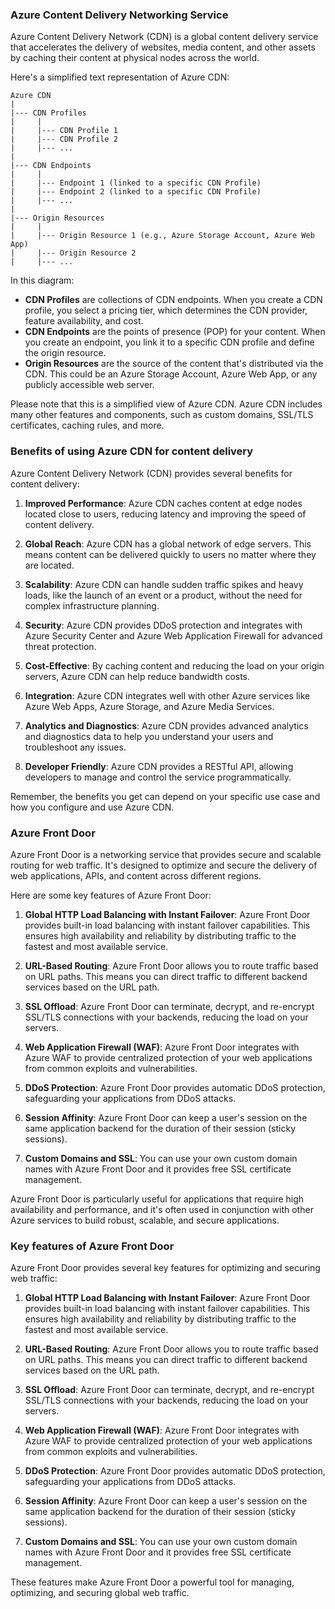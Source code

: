 ### Azure Content Delivery Networking Service

Azure Content Delivery Network (CDN) is a global content delivery service that accelerates the delivery of websites, media content, and other assets by caching their content at physical nodes across the world. 

Here's a simplified text representation of Azure CDN:

```
Azure CDN
|
|--- CDN Profiles
|     |
|     |--- CDN Profile 1
|     |--- CDN Profile 2
|     |--- ...
|
|--- CDN Endpoints
|     |
|     |--- Endpoint 1 (linked to a specific CDN Profile)
|     |--- Endpoint 2 (linked to a specific CDN Profile)
|     |--- ...
|
|--- Origin Resources
|     |
|     |--- Origin Resource 1 (e.g., Azure Storage Account, Azure Web App)
|     |--- Origin Resource 2
|     |--- ...
```

In this diagram:

- **CDN Profiles** are collections of CDN endpoints. When you create a CDN profile, you select a pricing tier, which determines the CDN provider, feature availability, and cost.
- **CDN Endpoints** are the points of presence (POP) for your content. When you create an endpoint, you link it to a specific CDN profile and define the origin resource.
- **Origin Resources** are the source of the content that's distributed via the CDN. This could be an Azure Storage Account, Azure Web App, or any publicly accessible web server.

Please note that this is a simplified view of Azure CDN. Azure CDN includes many other features and components, such as custom domains, SSL/TLS certificates, caching rules, and more.

### Benefits of using Azure CDN for content delivery

Azure Content Delivery Network (CDN) provides several benefits for content delivery:

1. **Improved Performance**: Azure CDN caches content at edge nodes located close to users, reducing latency and improving the speed of content delivery.

2. **Global Reach**: Azure CDN has a global network of edge servers. This means content can be delivered quickly to users no matter where they are located.

3. **Scalability**: Azure CDN can handle sudden traffic spikes and heavy loads, like the launch of an event or a product, without the need for complex infrastructure planning.

4. **Security**: Azure CDN provides DDoS protection and integrates with Azure Security Center and Azure Web Application Firewall for advanced threat protection.

5. **Cost-Effective**: By caching content and reducing the load on your origin servers, Azure CDN can help reduce bandwidth costs.

6. **Integration**: Azure CDN integrates well with other Azure services like Azure Web Apps, Azure Storage, and Azure Media Services.

7. **Analytics and Diagnostics**: Azure CDN provides advanced analytics and diagnostics data to help you understand your users and troubleshoot any issues.

8. **Developer Friendly**: Azure CDN provides a RESTful API, allowing developers to manage and control the service programmatically.

Remember, the benefits you get can depend on your specific use case and how you configure and use Azure CDN.

### Azure Front Door

Azure Front Door is a networking service that provides secure and scalable routing for web traffic. It's designed to optimize and secure the delivery of web applications, APIs, and content across different regions.

Here are some key features of Azure Front Door:

1. **Global HTTP Load Balancing with Instant Failover**: Azure Front Door provides built-in load balancing with instant failover capabilities. This ensures high availability and reliability by distributing traffic to the fastest and most available service.

2. **URL-Based Routing**: Azure Front Door allows you to route traffic based on URL paths. This means you can direct traffic to different backend services based on the URL path.

3. **SSL Offload**: Azure Front Door can terminate, decrypt, and re-encrypt SSL/TLS connections with your backends, reducing the load on your servers.

4. **Web Application Firewall (WAF)**: Azure Front Door integrates with Azure WAF to provide centralized protection of your web applications from common exploits and vulnerabilities.

5. **DDoS Protection**: Azure Front Door provides automatic DDoS protection, safeguarding your applications from DDoS attacks.

6. **Session Affinity**: Azure Front Door can keep a user's session on the same application backend for the duration of their session (sticky sessions).

7. **Custom Domains and SSL**: You can use your own custom domain names with Azure Front Door and it provides free SSL certificate management.

Azure Front Door is particularly useful for applications that require high availability and performance, and it's often used in conjunction with other Azure services to build robust, scalable, and secure applications.

### Key features of Azure Front Door

Azure Front Door provides several key features for optimizing and securing web traffic:

1. **Global HTTP Load Balancing with Instant Failover**: Azure Front Door provides built-in load balancing with instant failover capabilities. This ensures high availability and reliability by distributing traffic to the fastest and most available service.

2. **URL-Based Routing**: Azure Front Door allows you to route traffic based on URL paths. This means you can direct traffic to different backend services based on the URL path.

3. **SSL Offload**: Azure Front Door can terminate, decrypt, and re-encrypt SSL/TLS connections with your backends, reducing the load on your servers.

4. **Web Application Firewall (WAF)**: Azure Front Door integrates with Azure WAF to provide centralized protection of your web applications from common exploits and vulnerabilities.

5. **DDoS Protection**: Azure Front Door provides automatic DDoS protection, safeguarding your applications from DDoS attacks.

6. **Session Affinity**: Azure Front Door can keep a user's session on the same application backend for the duration of their session (sticky sessions).

7. **Custom Domains and SSL**: You can use your own custom domain names with Azure Front Door and it provides free SSL certificate management.

These features make Azure Front Door a powerful tool for managing, optimizing, and securing global web traffic.
